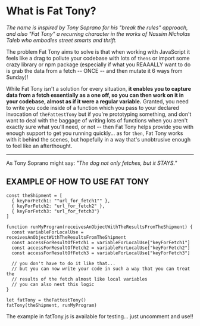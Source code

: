 # What is Fat Tony?

*The name is inspired by Tony Soprano for his "break the rules" approach, and also "Fat Tony" a recurring character in the works of Nassim Nicholas Taleb who embodies street smarts and thrift.*

The problem Fat Tony aims to solve is that when working with JavaScript it feels like a drag to pollute your codebase with lots of `thens` or import some crazy library or npm package (especially if what you REAAALLY want to do is grab the data from a fetch -- ONCE -- and then mutate it 6 ways from Sunday)!

While Fat Tony isn't a solution for every situation, **it enables you to capture data from a fetch essentially as a one off, so you can then work on it in your codebase, almost as if it were a regular variable.**  Granted, you need to write you code inside of a function which you pass to your declared invocation of `theFattestTony` but if you're prototyping something, and don't want to deal with the baggage of writing lots of functions when you aren't exactly sure what you'll need, or not -- then Fat Tony helps provide you with enough support to get you running quickly... as for `then`, Fat Tony works with it behind the scenes, but hopefully in a way that's unobtrusive enough to feel like an afterthought.

---

As Tony Soprano might say: *"The dog not only fetches, but it STAYS."*

## EXAMPLE OF HOW TO USE FAT TONY

```
const theShipment = [
  { keyForFetch1: ""url_for_fetch1"" },
  { keyForFetch2: "url_for_fetch2" },
  { keyForFetch3: "url_for_fetch3"}
]
```

```
function runMyProgram(receivesAnObjectWithTheResultsFromTheShipment) {
  const variableForLocalUse = receivesAnObjectWithTheResultsFromTheShipment 
  const accessForResultOfFetch1 = variableForLocalUse["keyForFetch1"]
  const accessForResultOfFetch2 = variableForLocalUse["keyForFetch2"]
  const accessForResultOfFetch3 = variableForLocalUse["keyForFetch3"]

  // you don't have to do it like that...
  // but you can now write your code in such a way that you can treat the
  // results of the fetch almost like local variables
  // you can also nest this logic
}
```

```
let fatTony = theFattestTony()
fatTony(theShipment, runMyProgram)
```

The example in fatTony.js is available for testing... just uncomment and use!!

